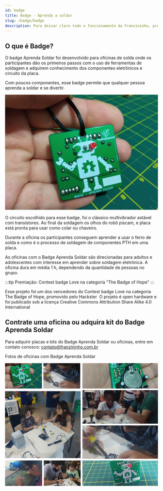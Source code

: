```yaml
---
id: badge
title: Badge - Aprenda a soldar
slug: /badge/badge
description: Para deixar claro todo o funcionamento da Franzininho, precisamos conhecer um pouco dos componentes que compõem o projeto, assim poderemos fazer mudanças e aprimorar ainda mais este projeto.
---
```




## O que é Badge?

O badge Aprenda Soldar foi desenvolvido para oficinas de solda onde os participantes dão os primeiros passos com o uso de ferramentas de soldagem e adquirem conhecimento dos componentes eletrônicos e circuito da placa.

Com poucos componentes, esse badge permite que qualquer pessoa aprenda a soldar e se divertir.

![montagem Badge](img/project-badge-aprenda-soldar-00.jpeg)

O circuito escolhido para esse badge, foi o clássico multivibrador astável com transistores. Ao final da soldagem os olhos do robô piscam, e placa está pronta para usar como colar ou chaveiro.

Durante a oficina os participantes conseguem aprender a usar o ferro de solda e como é o processo de soldagem de componentes PTH em uma placa.

As oficinas com o Badge Aprenda Soldar são direcionadas para adultos e adolescentes com interesse em aprender sobre soldagem eletrônica. A oficina dura em média 1 h, dependendo da quantidade de pessoas no grupo.

:::tip Premiação: Contest badge Love na categoria "The Badge of Hope﻿"
:::

Esse projeto foi um dos vencedores do Contest badge Love na categoria The Badge of Hope, promovido pelo Hackster﻿ ﻿ O projeto é open hardware e foi publicado sob a licença Creative Commons Attribution Share Alike 4.0 International﻿



## Contrate uma oficina ou adquira kit do Badge Aprenda Soldar


Para adquirir placas e kits do Badge Aprenda Soldar ou oficinas, entre em contato conosco: contato@franzininho.com.br﻿

Fotos de oficinas com Badge Aprenda Soldar

![montagem Badge](img/oficinas.png)
